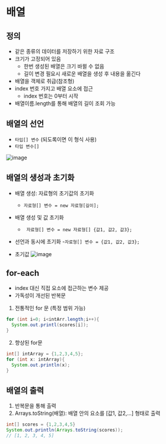 # 배열

## 정의
- 같은 종류의 데이터를 저장하기 위한 자료 구조
- 크기가 고정되어 있음 
  - 한번 생성된 배열은 크기 바뀔 수 없음
  - 길이 변경 필요시 새로운 배열을 생성 후 내용을 옮긴다
- 배열을 객체로 취급(참조형)
- index 번호 가지고 배열 요소에 접근
  - index 번호는 0부터 시작
- 배열이름.length를 통해 배열의 길이 조회 가능

## 배열의 선언
- `타입[] 변수` (되도록이면 이 형식 사용)
- `타입 변수[]`

![image](https://user-images.githubusercontent.com/122726684/229296798-1dc4eff7-4d67-4b7a-82cb-fae8eea06759.png)


## 배열의 생성과 초기화
- 배열 생성: 자료형의 초기값의 초기화
  - `자료형[] 변수 = new 자료형[길이];`
- 배열 생성 및 값 초기화
  - ` 자료형[] 변수 = new 자료형[] {값1, 값2, 값3};`
- 선언과 동시에 초기화
  -`자료형[] 변수 = {값1, 값2, 값3};`

- 초기값
![image](https://user-images.githubusercontent.com/122726684/229297403-293073dd-8eeb-481c-b717-d0100d4c5757.png)

## for-each
- index 대신 직접 요소에 접근하는 변수 제공
- 가독성이 개선된 반복문
1. 전통적인 for 문 (특정 범위 가능)
```java
for (int i=0; i<intArr.length;i++){
  System.out.printl(scores[i]);
}
```
2. 향상된 for문
```java
int[] intArray = {1,2,3,4,5};
for (int x: intArray){
  System.out.println(x);
}
```

## 배열의 출력
1. 반복문을 통해 출력
2. Arrays.toString(배열): 배열 안의 요소를 [값1, 값2,...] 형태로 출력
```java
int[] scores = {1,2,3,4,5}
System.out.println(Arrays.toString(scores)); 
// [1, 2, 3, 4, 5]
```